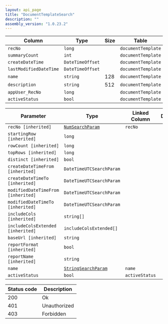 ```yaml
---
layout: api_page
title: "DocumentTemplateSearch"
description: ""
assembly_version: "1.0.23.2"
---
```




| Column | Type | Size | Table | Description |
| ------ | ---- | ---- | ----- | ----------- |
| `recNo` | `long` |  | `documentTemplate` | 
| `summaryCount` | `int` |  | `documentTemplate` | 
| `createDateTime` | `DateTimeOffset` |  | `documentTemplate` | 
| `lastModifiedDateTime` | `DateTimeOffset` |  | `documentTemplate` | 
| `name` | `string` | 128 | `documentTemplate` | 
| `description` | `string` | 512 | `documentTemplate` | 
| `appUser_RecNo` | `long` |  | `documentTemplate` | 
| `activeStatus` | `bool` |  | `documentTemplate` | 

| Parameter | Type | Linked Column | Description |
| --------- | ---- | ------------- | ----------- |
| `recNo [inherited]` | [`NumSearchParam`](NumSearchParam) | `recNo` | 
| `startingRow [inherited]` | `long` |  | 
| `rowCount [inherited]` | `long` |  | 
| `topRows [inherited]` | `long` |  | 
| `distinct [inherited]` | `bool` |  | 
| `createDateTimeFrom [inherited]` | `DateTimeUTCSearchParam` |  | 
| `createDateTimeTo [inherited]` | `DateTimeUTCSearchParam` |  | 
| `modifiedDateTimeFrom [inherited]` | `DateTimeUTCSearchParam` |  | 
| `modifiedDateTimeTo [inherited]` | `DateTimeUTCSearchParam` |  | 
| `includeCols [inherited]` | `string[]` |  | 
| `includeColsExtended [inherited]` | `includeColsExtended[]` |  | 
| `baseUrl [inherited]` | `string` |  | 
| `reportFormat [inherited]` | `bool` |  | 
| `reportName [inherited]` | `string` |  | 
| `name` | [`StringSearchParam`](StringSearchParam) | `name` | 
| `activeStatus` | `bool` | `activeStatus` | 

| Status code | Description |
| ----------- | ----------- |
| 200 | Ok |
| 401 | Unauthorized |
| 403 | Forbidden |


